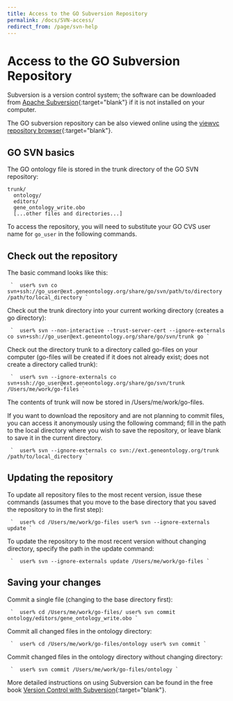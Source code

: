 ```yaml
---
title: Access to the GO Subversion Repository
permalink: /docs/SVN-access/
redirect_from: /page/svn-help
---
```


# Access to the GO Subversion Repository

Subversion is a version control system; the software can be downloaded from [Apache Subversion](https://web.archive.org/web/20171108025348/http://subversion.apache.org/){:target="blank"} if it is not installed on your computer.

The GO subversion repository can be also viewed online using the [viewvc repository browser](http://viewvc.geneontology.org/viewvc/GO-SVN/trunk/){:target="blank"}.
## GO SVN basics

The GO ontology file is stored in the trunk directory of the GO SVN repository:

```
trunk/
  ontology/
  editors/
  gene_ontology_write.obo
  [...other files and directories...]
```

To access the repository, you will need to substitute your GO CVS user name for `go_user` in the following commands.

## Check out the repository

The basic command looks like this:

     `  user% svn co svn+ssh://go_user@ext.geneontology.org/share/go/svn/path/to/directory /path/to/local_directory `

Check out the trunk directory into your current working directory (creates a go directory):

     `  user% svn --non-interactive --trust-server-cert --ignore-externals co svn+ssh://go_user@ext.geneontology.org/share/go/svn/trunk go `

Check out the directory trunk to a directory called go-files on your computer (go-files will be created if it does not already exist; does not create a directory called trunk):

     `  user% svn --ignore-externals co svn+ssh://go_user@ext.geneontology.org/share/go/svn/trunk /Users/me/work/go-files `

The contents of trunk will now be stored in /Users/me/work/go-files.

If you want to download the repository and are not planning to commit files, you can access it anonymously using the following command; fill in the path to the local directory where you wish to save the repository, or leave blank to save it in the current directory.

     `  user% svn --ignore-externals co svn://ext.geneontology.org/trunk /path/to/local_directory `

## Updating the repository

To update all repository files to the most recent version, issue these commands (assumes that you move to the base directory that you saved the repository to in the first step):

     `  user% cd /Users/me/work/go-files user% svn --ignore-externals update `

To update the repository to the most recent version without changing directory, specify the path in the update command:

     `  user% svn --ignore-externals update /Users/me/work/go-files `

## Saving your changes

Commit a single file (changing to the base directory first):

     `  user% cd /Users/me/work/go-files/ user% svn commit ontology/editors/gene_ontology_write.obo `

Commit all changed files in the ontology directory:

     `  user% cd /Users/me/work/go-files/ontology user% svn commit `

Commit changed files in the ontology directory without changing directory:

     `  user% svn commit /Users/me/work/go-files/ontology `

More detailed instructions on using Subversion can be found in the free book [Version Control with Subversion](http://svnbook.red-bean.com/){:target="blank"}. 
